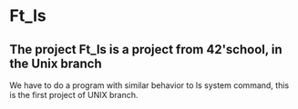 # Ft_ls
## The project Ft_ls is a project from 42'school, in the Unix branch

We have to do a program with similar behavior to ls system command, this is the
first project of UNIX branch.

